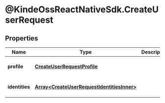 # @KindeOssReactNativeSdk.CreateUserRequest

## Properties

| Name           | Type                                                                                     | Description | Notes                             |
| -------------- | ---------------------------------------------------------------------------------------- | ----------- | --------------------------------- |
| **profile**    | [**CreateUserRequestProfile**](CreateUserRequestProfile.md)                              |             | [optional] [default to undefined] |
| **identities** | [**Array&lt;CreateUserRequestIdentitiesInner&gt;**](CreateUserRequestIdentitiesInner.md) |             | [optional] [default to undefined] |
